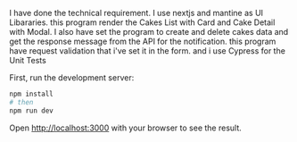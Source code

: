 I have done the technical requirement. I use nextjs and mantine as UI Libararies. this program render the Cakes List with Card and Cake Detail with Modal. I also have set the program to create and delete cakes data and get the response message from the API for the notification. this program have request validation that i've set it in the form. and i use Cypress for the Unit Tests

First, run the development server:

```bash
npm install
# then
npm run dev
```

Open [http://localhost:3000](http://localhost:3000) with your browser to see the result.
